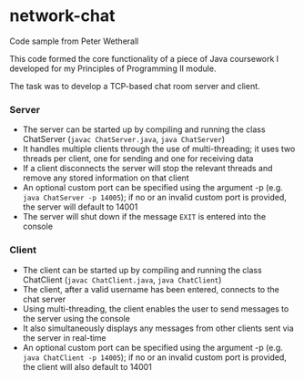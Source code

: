 # network-chat
Code sample from Peter Wetherall

This code formed the core functionality of a piece of Java coursework I developed for my Principles of Programming II module.

The task was to develop a TCP-based chat room server and client.

### Server
- The server can be started up by compiling and running the class ChatServer (`javac ChatServer.java`, `java ChatServer`)
- It handles multiple clients through the use of multi-threading; it uses two threads per client, one for sending and one for receiving data
- If a client disconnects the server will stop the relevant threads and remove any stored information on that client
- An optional custom port can be specified using the argument -p (e.g. `java ChatServer -p 14005`); if no or an invalid custom port is provided, the server will default to 14001
- The server will shut down if the message `EXIT` is entered into the console

### Client
- The client can be started up by compiling and running the class ChatClient (`javac ChatClient.java`, `java ChatClient`)
- The client, after a valid username has been entered, connects to the chat server
- Using multi-threading, the client enables the user to send messages to the server using the console
- It also simultaneously displays any messages from other clients sent via the server in real-time
- An optional custom port can be specified using the argument -p (e.g. `java ChatClient -p 14005`); if no or an invalid custom port is provided, the client will also default to 14001
